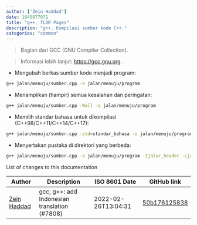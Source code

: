 ```yaml
---
author: ['Zein Haddad']
date: 1645877071
title: "g++, TLDR Pages"
description: "g++, Kompilasi sumber kode C++."
categories: "common"
---
```

> Bagian dari GCC (GNU Compiler Collection).

> Informasi lebih lanjut: <https://gcc.gnu.org>.

- Mengubah berkas sumber kode menjadi program:

```bash
g++ jalan/menuju/sumber.cpp -o jalan/menuju/program
```

- Menampilkan (hampir) semua kesalahan dan peringatan:

```bash
g++ jalan/menuju/sumber.cpp -Wall -o jalan/menuju/program
```

- Memilih standar bahasa untuk dikompilasi (C++98/C++11/C++14/C++17):

```bash
g++ jalan/menuju/sumber.cpp -std=standar_bahasa -o jalan/menuju/program
```

- Menyertakan pustaka di direktori yang berbeda:

```bash
g++ jalan/menuju/sumber.cpp -o jalan/menuju/program -Ijalur_header -Ljalur_pustaka -lnama_pustaka
```
List of changes to this documentation


Author | Description | ISO 8601 Date | GitHub link
------|-----|-----|-----
[Zein Haddad](mailto:zeinhaddad02@gmail.com) | gcc, g++: add Indonesian translation (#7808) | 2022-02-26T13:04:31 | [50b176125838](https://github.com/tldr-pages/tldr/commit/50b176125838055f5862216fb1bb3fe11cdf3e11)

